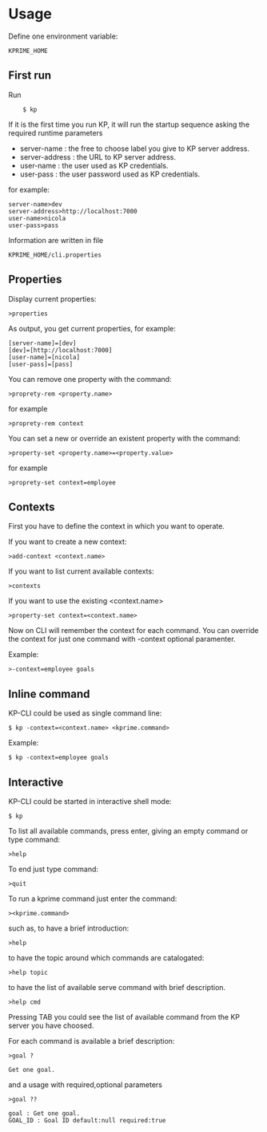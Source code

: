 # Usage

Define one environment variable: 

    KPRIME_HOME

## First run

Run 

        $ kp

If it is the first time you run KP,
it will run the startup sequence asking the required runtime parameters

* server-name : the free to choose label you give to KP server address.
* server-address : the URL to KP server address.
* user-name : the user used as KP credentials.
* user-pass : the user password used as KP credentials.

 for example:

    server-name>dev
    server-address>http://localhost:7000
    user-name>nicola
    user-pass>pass

Information are written in file

    KPRIME_HOME/cli.properties

## Properties

Display current properties:

    >properties

As output, you get current properties, for example:

    [server-name]=[dev]
    [dev]=[http://localhost:7000]
    [user-name]=[nicola]
    [user-pass]=[pass]

You can remove one property with the command:

    >proprety-rem <property.name>

for example

    >proprety-rem context

You can set a new or override an existent property with the command:

    >property-set <property.name>=<property.value>

for example

    >proprety-set context=employee

## Contexts

First you have to define the context in which you want to operate.

If you want to create a new context:

    >add-context <context.name>

If you want to list current available contexts:

    >contexts

If you want to use the existing <context.name> 

    >property-set context=<context.name>

Now on CLI will remember the context for each command.
You can override the context for just one command with -context optional paramenter.

Example:

    >-context=employee goals

## Inline command

KP-CLI could be used as single command line:

    $ kp -context=<context.name> <kprime.command>

Example:

    $ kp -context=employee goals

## Interactive

KP-CLI could be started in interactive shell mode:

    $ kp

To list all available commands, press enter, giving an empty command or type command:

    >help

To end just type command:

    >quit

To run a kprime command just enter the command:

    ><kprime.command>

such as, to have a brief introduction:

    >help

to have the topic around which commands are catalogated:

    >help topic

to have the list of available serve command with brief description.

    >help cmd


Pressing TAB you could see the list of available command from the KP server you have choosed.

For each command is available a brief description:

    >goal ?
    
    Get one goal.

and a usage with required,optional parameters

    >goal ??

    goal : Get one goal.
    GOAL_ID : Goal ID default:null required:true
    